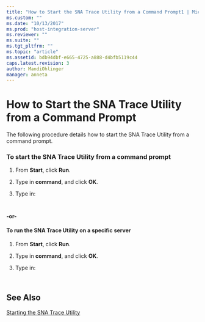 ```yaml
---
title: "How to Start the SNA Trace Utility from a Command Prompt1 | Microsoft Docs"
ms.custom: ""
ms.date: "10/13/2017"
ms.prod: "host-integration-server"
ms.reviewer: ""
ms.suite: ""
ms.tgt_pltfrm: ""
ms.topic: "article"
ms.assetid: bdb94dbf-e665-4725-a888-d4bfb5119c44
caps.latest.revision: 3
author: MandiOhlinger
manager: anneta
---
```

# How to Start the SNA Trace Utility from a Command Prompt
The following procedure details how to start the SNA Trace Utility from a command prompt.  
  
### To start the SNA Trace Utility from a command prompt  
  
1.  From **Start**, click **Run**.  
  
2.  Type in **command**, and click **OK**.  
  
3.  Type in:  
  
    ```  
  
    ```  
  
 **-or-**  
  
#### To run the SNA Trace Utility on a specific server  
  
1.  From **Start**, click **Run**.  
  
2.  Type in **command**, and click **OK**.  
  
3.  Type in:  
  
    ```  
  
    ```  
  
## See Also  
 [Starting the SNA Trace Utility](../core/starting-the-sna-trace-utility.md)